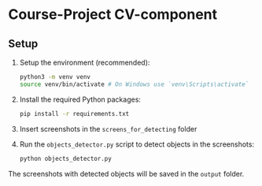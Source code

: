 # Course-Project CV-component

## Setup

1. Setup the environment (recommended):
   ```bash
   python3 -m venv venv
   source venv/bin/activate # On Windows use `venv\Scripts\activate`
   ```
2. Install the required Python packages:
   ```bash
   pip install -r requirements.txt
   ```
3. Insert screenshots in the `screens_for_detecting` folder

4. Run the `objects_detector.py` script to detect objects in the screenshots:
   ```bash
   python objects_detector.py
   ```

The screenshots with detected objects will be saved in the `output` folder.